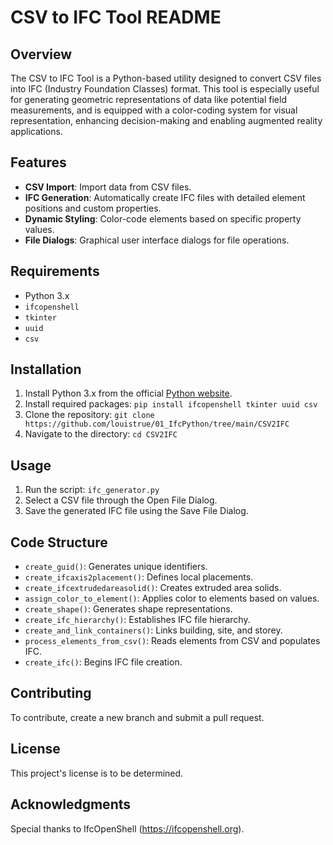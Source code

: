 # CSV to IFC Tool README

## Overview
The CSV to IFC Tool is a Python-based utility designed to convert CSV files into IFC (Industry Foundation Classes) format. This tool is especially useful for generating geometric representations of data like potential field measurements, and is equipped with a color-coding system for visual representation, enhancing decision-making and enabling augmented reality applications.

## Features
- **CSV Import**: Import data from CSV files.
- **IFC Generation**: Automatically create IFC files with detailed element positions and custom properties.
- **Dynamic Styling**: Color-code elements based on specific property values.
- **File Dialogs**: Graphical user interface dialogs for file operations.

## Requirements
- Python 3.x
- `ifcopenshell`
- `tkinter`
- `uuid`
- `csv`

## Installation
1. Install Python 3.x from the official [Python website](https://www.python.org/downloads/).
2. Install required packages: `pip install ifcopenshell tkinter uuid csv`
3. Clone the repository: `git clone https://github.com/louistrue/01_IfcPython/tree/main/CSV2IFC`
4. Navigate to the directory: `cd CSV2IFC`

## Usage
1. Run the script: `ifc_generator.py`
2. Select a CSV file through the Open File Dialog.
3. Save the generated IFC file using the Save File Dialog.

## Code Structure
- `create_guid()`: Generates unique identifiers.
- `create_ifcaxis2placement()`: Defines local placements.
- `create_ifcextrudedareasolid()`: Creates extruded area solids.
- `assign_color_to_element()`: Applies color to elements based on values.
- `create_shape()`: Generates shape representations.
- `create_ifc_hierarchy()`: Establishes IFC file hierarchy.
- `create_and_link_containers()`: Links building, site, and storey.
- `process_elements_from_csv()`: Reads elements from CSV and populates IFC.
- `create_ifc()`: Begins IFC file creation.

## Contributing
To contribute, create a new branch and submit a pull request.

## License
This project's license is to be determined.

## Acknowledgments
Special thanks to IfcOpenShell (https://ifcopenshell.org).
